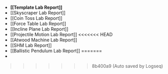 - **[[Template Lab Report]]**
- [[Skyscraper Lab Report]]
- [[Coin Toss Lab Report]]
- [[Force Table Lab Report]]
- [[Incline Plane Lab Report]]
- [[Projectile Motion Lab Report]]
<<<<<<< HEAD
- [[Atwood Machine Lab Report]]
- [[SHM Lab Report]]
- [[Ballistic Pendulum Lab Report]]
=======
-
>>>>>>> 8b400a9 (Auto saved by Logseq)
